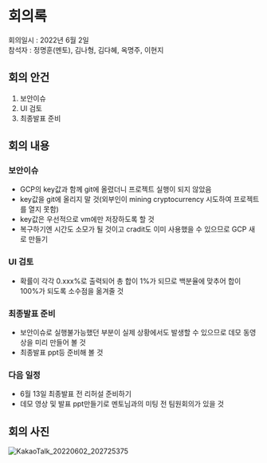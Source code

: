 # 회의록
회의일시 : 2022년 6월 2일  
참석자 : 정명훈(멘토), 김나형, 김다혜, 옥명주, 이현지

## 회의 안건
1. 보안이슈
2. UI 검토
3. 최종발표 준비

## 회의 내용
### 보안이슈
- GCP의 key값과 함께 git에 올렸더니 프로젝트 실행이 되지 않았음
- key값을 git에 올리지 말 것(외부인이 mining cryptocurrency 시도하여 프로젝트를 열지 못함)
- key값은 우선적으로 vm에만 저장하도록 할 것
- 복구하기엔 시간도 소모가 될 것이고 cradit도 이미 사용했을 수 있으므로 GCP 새로 만들기

### UI 검토
- 확률이 각각 0.xxx%로 출력되어 총 합이 1%가 되므로 백분율에 맞추어 합이 100%가 되도록 소수점을 옮겨줄 것

### 최종발표 준비
- 보안이슈로 실행불가능했던 부분이 실제 상황에서도 발생할 수 있으므로 데모 동영상을 미리 만들어 볼 것
- 최종발표 ppt등 준비해 볼 것

### 다음 일정
- 6월 13일 최종발표 전 리허설 준비하기
- 데모 영상 및 발표 ppt만들기로 멘토님과의 미팅 전 팀원회의가 있을 것

## 회의 사진
![KakaoTalk_20220602_202725375](https://user-images.githubusercontent.com/56188923/171636780-ce2ff774-96e4-4a3b-b9a1-d9e5d3aa8eb7.png)
